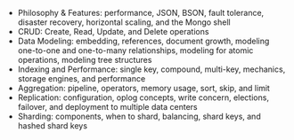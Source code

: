 * Philosophy & Features: performance, JSON, BSON, fault tolerance, disaster recovery, horizontal scaling, and the Mongo shell
* CRUD: Create, Read, Update, and Delete operations
* Data Modeling: embedding, references, document growth, modeling one-to-one and one-to-many relationships, modeling for atomic operations, modeling tree structures
* Indexing and Performance: single key, compound, multi-key, mechanics, storage engines, and performance
* Aggregation: pipeline, operators, memory usage, sort, skip, and limit
* Replication: configuration, oplog concepts, write concern, elections, failover, and deployment to multiple data centers
* Sharding: components, when to shard, balancing, shard keys, and hashed shard keys
